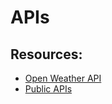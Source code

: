 # APIs

## Resources:
- [Open Weather API](https://openweathermap.org/)
- [Public APIs](https://github.com/public-apis/public-apis)